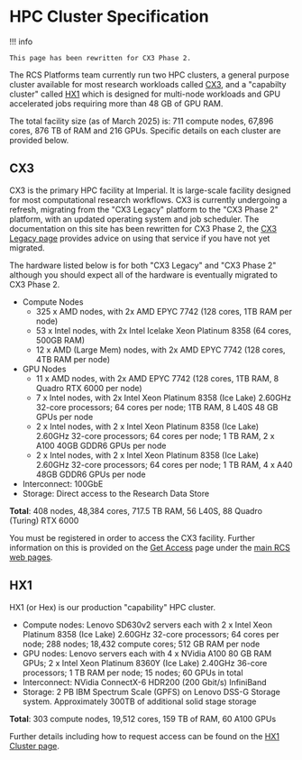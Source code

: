 # HPC Cluster Specification

!!! info

    This page has been rewritten for CX3 Phase 2.

The RCS Platforms team currently run two HPC clusters, a general purpose cluster available for most research workloads called [CX3](#cx3), and a "capabilty cluster" called [HX1](#hx1) which is designed for multi-node workloads and GPU accelerated jobs requiring more than 48 GB of GPU RAM.

The total facility size (as of March 2025) is: 711 compute nodes, 67,896 cores, 876 TB of RAM and 216 GPUs. Specific details on each cluster are provided below.

## CX3

CX3 is the primary HPC facility at Imperial. It is large-scale facility designed for most computational research workflows. CX3 is currently undergoing a refresh, migrating from the "CX3 Legacy" platform to the "CX3 Phase 2" platform, with an updated operating system and job scheduler. The documentation on this site has been rewritten for CX3 Phase 2, the [CX3 Legacy page](./legacy-systems/cx3-legacy.md) provides advice on using that service if you have not yet migrated.

The hardware listed below is for both "CX3 Legacy" and "CX3 Phase 2" although you should expect all of the hardware is eventually migrated to CX3 Phase 2.

* Compute Nodes
    * 325 x AMD nodes, with 2x AMD EPYC 7742 (128 cores, 1TB RAM per node)
    * 53 x Intel nodes, with 2x Intel Icelake Xeon Platinum 8358 (64 cores, 500GB RAM)
    * 12 x AMD (Large Mem) nodes, with 2x AMD EPYC 7742 (128 cores, 4TB RAM per node)
* GPU Nodes
    * 11 x AMD nodes, with 2x AMD EPYC 7742 (128 cores, 1TB RAM, 8 Quadro RTX 6000 per node)
    * 7 x Intel nodes, with 2x Intel Xeon Platinum 8358 (Ice Lake) 2.60GHz 32-core processors; 64 cores per node; 1TB RAM, 8 L40S 48 GB GPUs per node
    * 2 x Intel nodes, with 2 x Intel Xeon Platinum 8358 (Ice Lake) 2.60GHz 32-core processors; 64 cores per node; 1 TB RAM, 2 x A100 40GB GDDR6 GPUs per node
    * 2 x Intel nodes, with 2 x Intel Xeon Platinum 8358 (Ice Lake) 2.60GHz 32-core processors; 64 cores per node; 1 TB RAM, 4 x A40 48GB GDDR6 GPUs per node
* Interconnect: 100GbE
* Storage: Direct access to the Research Data Store

**Total**: 408 nodes, 48,384 cores, 717.5 TB RAM, 56 L40S, 88 Quadro (Turing) RTX 6000

You must be registered in order to access the CX3 facility. Further information on this is provided on the [Get Access](https://www.imperial.ac.uk/admin-services/ict/self-service/research-support/rcs/get-access/) page under the [main RCS web pages](https://www.imperial.ac.uk/admin-services/ict/self-service/research-support/rcs/).

## HX1

HX1 (or Hex) is our production "capability" HPC cluster.

* Compute nodes: Lenovo SD630v2 servers each with 2 x Intel Xeon Platinum 8358 (Ice Lake) 2.60GHz 32-core processors; 64 cores per node; 288 nodes; 18,432 compute cores; 512 GB RAM per node
* GPU nodes: Lenovo servers each with 4 x NVidia A100 80 GB RAM GPUs; 2 x Intel Xeon Platinum 8360Y (Ice Lake) 2.40GHz 36-core processors; 1 TB RAM per node; 15 nodes; 60 GPUs in total
* Interconnect: NVidia ConnectX-6 HDR200 (200 Gbit/s) InfiniBand
* Storage: 2 PB IBM Spectrum Scale (GPFS) on Lenovo DSS-G Storage system. Approximately 300TB of additional solid stage storage

**Total**: 303 compute nodes, 19,512 cores, 159 TB of RAM, 60 A100 GPUs

Further details including how to request access can be found on the [HX1 Cluster page](./hx1.md).